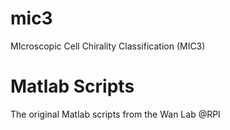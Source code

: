 # mic3
MIcroscopic Cell Chirality Classification (MIC3)

# Matlab Scripts
The original Matlab scripts from the Wan Lab @RPI

